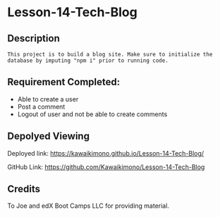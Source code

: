 # Lesson-14-Tech-Blog

## Description
```
This project is to build a blog site. Make sure to initialize the database by imputing "npm i" prior to running code. 
```

## Requirement Completed:
- Able to create a user
- Post a comment
- Logout of user and not be able to create comments

## Depolyed Viewing

Deployed link: https://kawaikimono.github.io/Lesson-14-Tech-Blog/

GitHub Link: https://github.com/Kawaikimono/Lesson-14-Tech-Blog

## Credits
 To Joe and edX Boot Camps LLC for providing material.